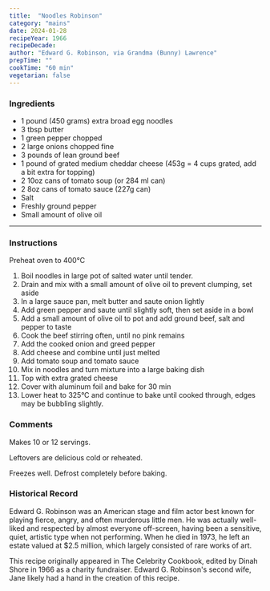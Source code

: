 ```yaml
---
title:  "Noodles Robinson"
category: "mains"
date: 2024-01-28
recipeYear: 1966
recipeDecade:
author: "Edward G. Robinson, via Grandma (Bunny) Lawrence"
prepTime: ""
cookTime: "60 min"
vegetarian: false
---
```


### Ingredients

- 1 pound (450 grams) extra broad egg noodles
- 3 tbsp butter
- 1 green pepper chopped
- 2 large onions chopped fine
- 3 pounds of lean ground beef
- 1 pound of grated medium cheddar cheese (453g = 4 cups grated, add a bit extra for topping)
- 2 10oz cans of tomato soup (or 284 ml can)
- 2 8oz cans of tomato sauce (227g can)
- Salt
- Freshly ground pepper
- Small amount of olive oil

---

### Instructions

Preheat oven to 400°C

1. Boil noodles in large pot of salted water until tender.
2. Drain and mix with a small amount of olive oil to prevent clumping, set aside
3. In a large sauce pan, melt butter and saute onion lightly
4. Add green pepper and saute until slightly soft, then set aside in a bowl
5. Add a small amount of olive oil to pot and add ground beef, salt and pepper to taste
6. Cook the beef stirring often, until no pink remains
7. Add the cooked onion and greed pepper
8. Add cheese and combine until just melted
9. Add tomato soup and tomato sauce
10. Mix in noodles and turn mixture into a large baking dish
11. Top with extra grated cheese
12. Cover with aluminum foil and bake for 30 min
13. Lower heat to 325°C and continue to bake until cooked through, edges may be bubbling slightly.

### Comments

Makes 10 or 12 servings.

Leftovers are delicious cold or reheated.

Freezes well. Defrost completely before baking.

### Historical Record

Edward G. Robinson was an American stage and film actor best known for playing fierce, angry, and often murderous little men. He was actually well-liked and respected by almost everyone off-screen, having been a sensitive, quiet, artistic type when not performing. When he died in 1973, he left an estate valued at $2.5 million, which largely consisted of rare works of art.

This recipe originally appeared in The Celebrity Cookbook, edited by Dinah Shore in 1966 as a charity fundraiser. Edward G. Robinson's second wife, Jane likely had a hand in the creation of this recipe.
